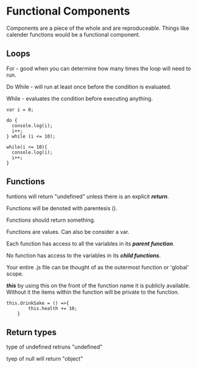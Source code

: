 # Functional Components

Components are a piece of the whole and are reproduceable. Things like calender functions would be a functional component.

## Loops
For - good when you can determine how many times the loop will need to run.

Do While - will run at least once before the condition is evaluated.

While - evaluates the condition before executing anything.

```
var i = 0;

do {
  console.log(i);
  i++;
} while (i <= 10);

while(i <= 10){
  console.log(i);
  i++;
}
```
## Functions
  
funtions will return "undefined" unless there is an explicit ***return***.

Functions will be denoted with parentesis (). 

Functions should return something.

Functions are values. Can also be consider a var.

Each function has access to all the variables in its ***parent function***.

No function has access to the variables in its ***child functions***.

Your entire .js file can be thought of as the outermost function or 'global' scope.

***this***
by using this on the front of the function name it is publicly available. Without it the items within the function will be private to the function.

```
this.drinkSake = () =>{
        this.health += 10;
    } 
```

## Return types

type of undefined retruns "undefined"

tyep of null will return "object"

